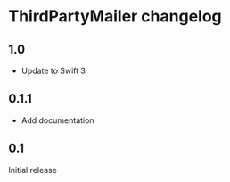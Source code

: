 # ThirdPartyMailer changelog

## 1.0

- Update to Swift 3


## 0.1.1

- Add documentation


## 0.1

Initial release
